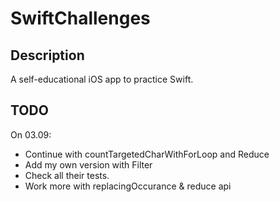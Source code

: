 # SwiftChallenges

## Description
A self-educational iOS app to practice Swift.

## TODO
On 03.09:
- Continue with countTargetedCharWithForLoop and Reduce
- Add my own version with Filter
- Check all their tests.
- Work more with replacingOccurance & reduce api


